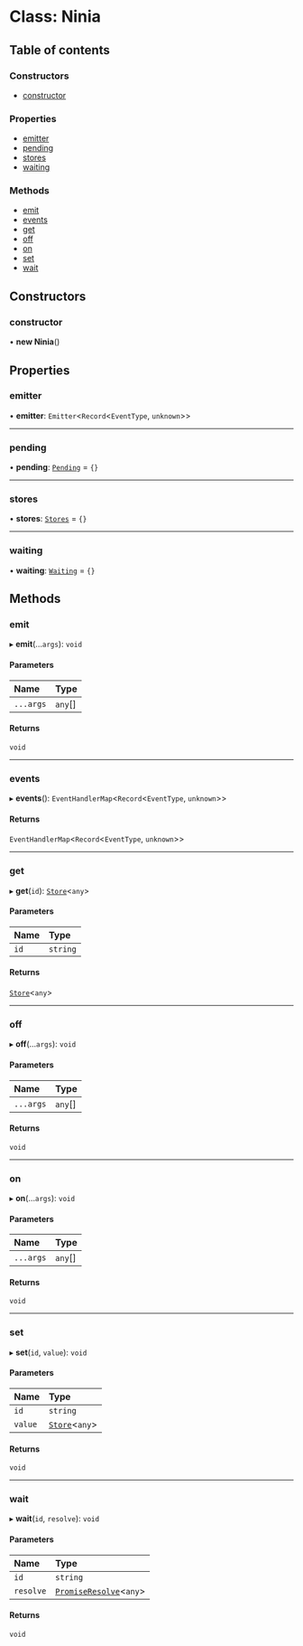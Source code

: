 # Class: Ninia

## Table of contents

### Constructors

- [constructor](Ninia.md#constructor)

### Properties

- [emitter](Ninia.md#emitter)
- [pending](Ninia.md#pending)
- [stores](Ninia.md#stores)
- [waiting](Ninia.md#waiting)

### Methods

- [emit](Ninia.md#emit)
- [events](Ninia.md#events)
- [get](Ninia.md#get)
- [off](Ninia.md#off)
- [on](Ninia.md#on)
- [set](Ninia.md#set)
- [wait](Ninia.md#wait)

## Constructors

### constructor

• **new Ninia**()

## Properties

### emitter

• **emitter**: `Emitter`<`Record`<`EventType`, `unknown`\>\>

___

### pending

• **pending**: [`Pending`](../README.md#pending) = `{}`

___

### stores

• **stores**: [`Stores`](../README.md#stores) = `{}`

___

### waiting

• **waiting**: [`Waiting`](../README.md#waiting) = `{}`

## Methods

### emit

▸ **emit**(...`args`): `void`

#### Parameters

| Name | Type |
| :------ | :------ |
| `...args` | `any`[] |

#### Returns

`void`

___

### events

▸ **events**(): `EventHandlerMap`<`Record`<`EventType`, `unknown`\>\>

#### Returns

`EventHandlerMap`<`Record`<`EventType`, `unknown`\>\>

___

### get

▸ **get**(`id`): [`Store`](Store.md)<`any`\>

#### Parameters

| Name | Type |
| :------ | :------ |
| `id` | `string` |

#### Returns

[`Store`](Store.md)<`any`\>

___

### off

▸ **off**(...`args`): `void`

#### Parameters

| Name | Type |
| :------ | :------ |
| `...args` | `any`[] |

#### Returns

`void`

___

### on

▸ **on**(...`args`): `void`

#### Parameters

| Name | Type |
| :------ | :------ |
| `...args` | `any`[] |

#### Returns

`void`

___

### set

▸ **set**(`id`, `value`): `void`

#### Parameters

| Name | Type |
| :------ | :------ |
| `id` | `string` |
| `value` | [`Store`](Store.md)<`any`\> |

#### Returns

`void`

___

### wait

▸ **wait**(`id`, `resolve`): `void`

#### Parameters

| Name | Type |
| :------ | :------ |
| `id` | `string` |
| `resolve` | [`PromiseResolve`](../README.md#promiseresolve)<`any`\> |

#### Returns

`void`
